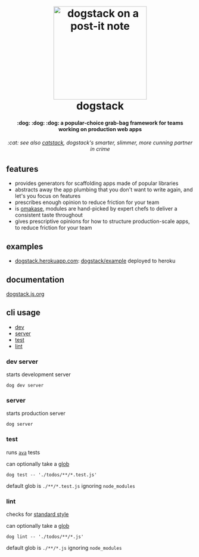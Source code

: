<h1 align="center">
  <img
    alt="dogstack on a post-it note"
    src="http://i.imgur.com/vjfouxn.jpg"
    height="250"
  />
  <br />
  dogstack
</h1>

<h4 align="center">
  :dog: :dog: :dog: a popular-choice grab-bag framework for teams working on production web apps
</h4>

<h6 align="center">
  :cat: see also <a href='https://github.com/enspiral-root-systems/cat-stack'>catstack</a>, dogstack's smarter, slimmer, more cunning partner in crime
</h6>

## features

- provides generators for scaffolding apps made of popular libraries
- abstracts away the app plumbing that you don't want to write again, and let's you focus on features
- prescribes enough opinion to reduce friction for your team
- is [omakase](https://www.youtube.com/watch?v=E99FnoYqoII), modules are hand-picked by expert chefs to deliver a consistent taste throughout
- gives prescriptive opinions for how to structure production-scale apps, to reduce friction for your team

## examples

- [dogstack.herokuapp.com](https://dogstack.herokuapp.com/): [dogstack/example](https://github.com/dogstack/example) deployed to heroku

## documentation

[dogstack.js.org](https://dogstack.gitbooks.io/handbook/content/)

## cli usage

- [dev](#dev)
- [server](#server)
- [test](#test)
- [lint](#lint)

### dev server

starts development server

```shell
dog dev server
```

### server

starts production server

```shell
dog server
```

### test

runs [`ava`](https://github.com/avajs/ava) tests

can optionally take a [glob](https://www.npmjs.com/package/glob)

```shell
dog test -- './todos/**/*.test.js'
```

default glob is `./**/*.test.js` ignoring `node_modules`

### lint

checks for [standard style](http://standardjs.com)

can optionally take a [glob](https://www.npmjs.com/package/glob)

```shell
dog lint -- './todos/**/*.js'
```

default glob is `./**/*.js` ignoring `node_modules`
